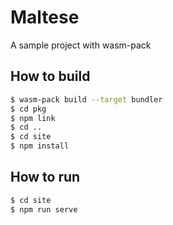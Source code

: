 # Maltese

A sample project with wasm-pack

## How to build

```sh
$ wasm-pack build --target bundler
$ cd pkg
$ npm link
$ cd ..
$ cd site
$ npm install

```

## How to run

```sh
$ cd site
$ npm run serve
```

